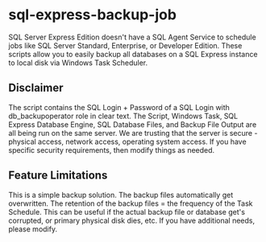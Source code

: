 # sql-express-backup-job

SQL Server Express Edition doesn't have a SQL Agent Service to schedule jobs like SQL Server Standard, Enterprise, or Developer Edition.  These scripts allow you to easily backup all databases on a SQL Express instance to local disk via Windows Task Scheduler.

## Disclaimer

The script contains the SQL Login + Password of a SQL Login with db_backupoperator role in clear text.  The Script, Windows Task, SQL Express Database Engine, SQL Database Files, and Backup File Output are all being run on the same server.  We are trusting that the server  is secure - physical access, network access, operating system access.  If you have specific security requirements, then modify things as needed.

## Feature Limitations

This is a simple backup solution.  The backup files automatically get overwritten.  The retention of the backup files = the frequency of the Task Schedule.  This can be useful if the actual backup file or database get's corrupted, or primary physical disk dies, etc.  If you have additional needs, please modify.
